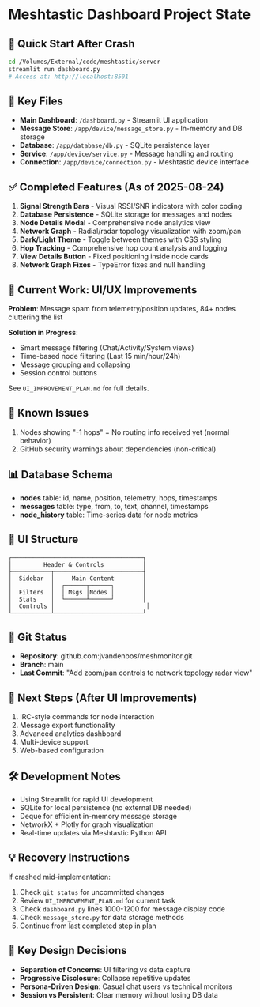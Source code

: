 # Meshtastic Dashboard Project State

## 🚀 Quick Start After Crash
```bash
cd /Volumes/External/code/meshtastic/server
streamlit run dashboard.py
# Access at: http://localhost:8501
```

## 📁 Key Files
- **Main Dashboard**: `/dashboard.py` - Streamlit UI application
- **Message Store**: `/app/device/message_store.py` - In-memory and DB storage
- **Database**: `/app/database/db.py` - SQLite persistence layer
- **Service**: `/app/device/service.py` - Message handling and routing
- **Connection**: `/app/device/connection.py` - Meshtastic device interface

## ✅ Completed Features (As of 2025-08-24)
1. **Signal Strength Bars** - Visual RSSI/SNR indicators with color coding
2. **Database Persistence** - SQLite storage for messages and nodes
3. **Node Details Modal** - Comprehensive node analytics view
4. **Network Graph** - Radial/radar topology visualization with zoom/pan
5. **Dark/Light Theme** - Toggle between themes with CSS styling
6. **Hop Tracking** - Comprehensive hop count analysis and logging
7. **View Details Button** - Fixed positioning inside node cards
8. **Network Graph Fixes** - TypeError fixes and null handling

## 🔧 Current Work: UI/UX Improvements
**Problem**: Message spam from telemetry/position updates, 84+ nodes cluttering the list

**Solution in Progress**: 
- Smart message filtering (Chat/Activity/System views)
- Time-based node filtering (Last 15 min/hour/24h)
- Message grouping and collapsing
- Session control buttons

See `UI_IMPROVEMENT_PLAN.md` for full details.

## 🐛 Known Issues
1. Nodes showing "-1 hops" = No routing info received yet (normal behavior)
2. GitHub security warnings about dependencies (non-critical)

## 📊 Database Schema
- **nodes** table: id, name, position, telemetry, hops, timestamps
- **messages** table: type, from, to, text, channel, timestamps
- **node_history** table: Time-series data for node metrics

## 🎨 UI Structure
```
┌─────────────────────────────────────┐
│         Header & Controls           │
├───────────┬─────────────────────────┤
│  Sidebar  │     Main Content        │
│           │  ┌──────┬──────┐        │
│  Filters  │  │ Msgs │Nodes │        │
│  Stats    │  └──────┴──────┘        │
│  Controls │                          │
└───────────┴─────────────────────────┘
```

## 🔄 Git Status
- **Repository**: github.com:jvandenbos/meshmonitor.git
- **Branch**: main
- **Last Commit**: "Add zoom/pan controls to network topology radar view"

## 📝 Next Steps (After UI Improvements)
1. IRC-style commands for node interaction
2. Message export functionality
3. Advanced analytics dashboard
4. Multi-device support
5. Web-based configuration

## 🛠️ Development Notes
- Using Streamlit for rapid UI development
- SQLite for local persistence (no external DB needed)
- Deque for efficient in-memory message storage
- NetworkX + Plotly for graph visualization
- Real-time updates via Meshtastic Python API

## 💡 Recovery Instructions
If crashed mid-implementation:
1. Check `git status` for uncommitted changes
2. Review `UI_IMPROVEMENT_PLAN.md` for current task
3. Check `dashboard.py` lines 1000-1200 for message display code
4. Check `message_store.py` for data storage methods
5. Continue from last completed step in plan

## 🔑 Key Design Decisions
- **Separation of Concerns**: UI filtering vs data capture
- **Progressive Disclosure**: Collapse repetitive updates
- **Persona-Driven Design**: Casual chat users vs technical monitors
- **Session vs Persistent**: Clear memory without losing DB data